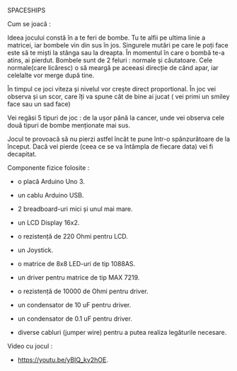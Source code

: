 SPACESHIPS

 

Cum se joacă :

 

   Ideea jocului constă în a te feri de bombe. Tu te alfii pe ultima linie a matricei, iar bombele vin din sus în jos. Singurele mutări pe care le poți face este să te miști la stânga sau la dreapta. În momentul în care o bombă te-a atins, ai pierdut. Bombele sunt de 2 feluri : normale și căutatoare. Cele normale(care licăresc) o să meargă pe aceeasi direcție de când apar, iar celelalte vor merge după tine.

  În timpul ce joci viteza și nivelul vor crește direct proportional. În joc vei observa și un scor, care îți va spune cât de bine ai jucat ( vei primi un smiley face sau un sad face)

  Vei regăsi 5 tipuri de joc : de la ușor până la cancer, unde vei observa cele două tipuri de bombe menționate mai sus.

  Jocul te provoacă să nu pierzi astfel încât te pune într-o spânzurătoare de la început. Dacă vei pierde (ceea ce se va întâmpla de fiecare data) vei fi decapitat.

 

  

Componente fizice folosite :

   

 - o placă Arduino Uno 3.                                                            

 - un cablu Arduino USB.

 - 2 breadboard-uri mici și unul mai mare.

 - un LCD Display 16x2.

 - o rezistență de 220 Ohmi pentru LCD.

 - un Joystick.

 - o matrice de 8x8 LED-uri de tip 1088AS.

 - un driver pentru matrice de tip MAX 7219.

 - o rezistență de 10000 de Ohmi pentru driver.

 - un condensator de 10 uF pentru driver.

 - un condensator de 0.1 uF pentru driver.

 - diverse cabluri (jumper wire) pentru a putea realiza legăturile necesare. 

 

Video cu jocul :

 

- https://youtu.be/yBIQ_kv2hOE.

 

